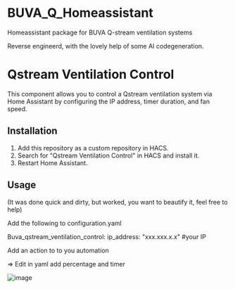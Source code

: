 # BUVA_Q_Homeassistant
Homeassistant package for BUVA Q-stream ventilation systems

Reverse engineerd, with the lovely help of some AI codegeneration.

# Qstream Ventilation Control

This component allows you to control a Qstream ventilation system via Home Assistant by configuring the IP address, timer duration, and fan speed.

## Installation

1. Add this repository as a custom repository in HACS.
2. Search for "Qstream Ventilation Control" in HACS and install it.
3. Restart Home Assistant.

## Usage

(It was done quick and dirty, but worked, you want to beautify it, feel free to help)

Add the following to configuration.yaml

Buva_qstream_ventilation_control:
    ip_address: "xxx.xxx.x.x" #your IP

Add an action to to you automation

=> Edit in yaml
add percentage and timer

![image](https://github.com/user-attachments/assets/a95b1527-5677-49ab-9d27-e6596fcee037)
